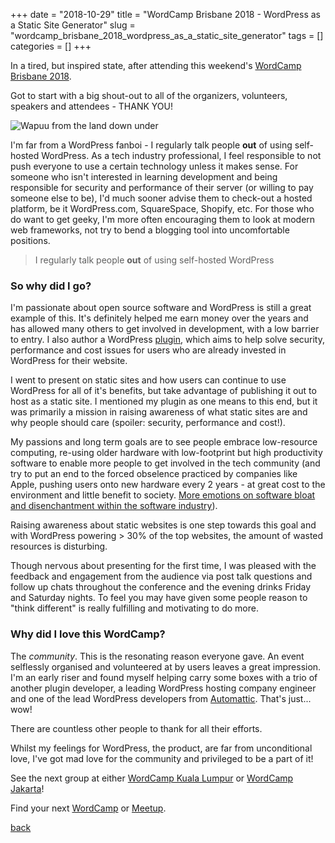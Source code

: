 +++
date = "2018-10-29"
title = "WordCamp Brisbane 2018 - WordPress as a Static Site Generator"
slug = "wordcamp_brisbane_2018_wordpress_as_a_static_site_generator"
tags = []
categories = []
+++

In a tired, but inspired state, after attending this weekend's [WordCamp Brisbane 2018](https://2018.brisbane.wordcamp.org/).

Got to start with a big shout-out to all of the organizers, volunteers, speakers and attendees - THANK YOU!

![Wapuu from the land down under](/images/wapuunder.gif)

I'm far from a WordPress fanboi - I regularly talk people **out** of using self-hosted WordPress. As a tech industry professional, I feel responsible to not push everyone to use a certain technology unless it makes sense. For someone who isn't interested in learning development and being responsible for security and performance of their server (or willing to pay someone else to be), I'd much sooner advise them to check-out a hosted platform, be it WordPress.com, SquareSpace, Shopify, etc. For those who do want to get geeky, I'm more often encouraging them to look at modern web frameworks, not try to bend a blogging tool into uncomfortable positions.

> I regularly talk people **out** of using self-hosted WordPress

### So why did I go?

I'm passionate about open source software and WordPress is still a great example of this. It's definitely helped me earn money over the years and has allowed many others to get involved in development, with a low barrier to entry. I also author a WordPress [plugin](https://wp2static.com), which aims to help solve security, performance and cost issues for users who are already invested in WordPress for their website.

I went to present on static sites and how users can continue to use WordPress for all of it's benefits, but take advantage of publishing it out to host as a static site. I mentioned my plugin as one means to this end, but it was primarily a mission in raising awareness of what static sites are and why people should care (spoiler: security, performance and cost!).

My passions and long term goals are to see people embrace low-resource computing, re-using older hardware with low-footprint but high productivity software to enable more people to get involved in the tech community (and try to put an end to the forced obselence practiced by companies like Apple, pushing users onto new hardware every 2 years - at great cost to the environment and little benefit to society. [More emotions on software bloat and disenchantment within the software industry](http://tonsky.me/blog/disenchantment/)).

Raising awareness about static websites is one step towards this goal and with WordPress powering > 30% of the top websites, the amount of wasted resources is disturbing.

Though nervous about presenting for the first time, I was pleased with the feedback and engagement from the audience via post talk questions and follow up chats throughout the conference and the evening drinks Friday and Saturday nights. To feel you may have given some people reason to "think different" is really fulfilling and motivating to do more.

### Why did I love this WordCamp?

The *community*. This is the resonating reason everyone gave. An event selflessly organised and volunteered at by users leaves a great impression. I'm an early riser and found myself helping carry some boxes with a trio of another plugin developer, a leading WordPress hosting company engineer and one of the lead WordPress developers from [Automattic](https://automattic.com). That's just... wow!

There are countless other people to thank for all their efforts.

Whilst my feelings for WordPress, the product, are far from unconditional love, I've got mad love for the community and privileged to be a part of it!

See the next group at either [WordCamp Kuala Lumpur](https://2018.kualalumpur.wordcamp.org/) or [WordCamp Jakarta](https://2019.jakarta.wordcamp.org/)!

Find your next [WordCamp](https://central.wordcamp.org/) or [Meetup](https://www.meetup.com/topics/wordpress/).

[back](/)
